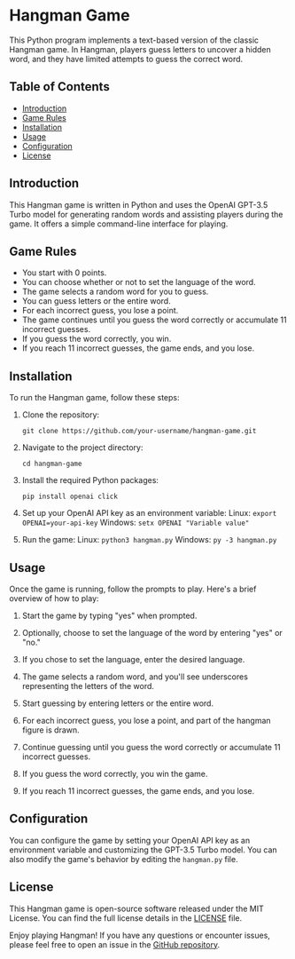 # Hangman Game

This Python program implements a text-based version of the classic Hangman game. In Hangman, players guess letters to uncover a hidden word, and they have limited attempts to guess the correct word.

## Table of Contents

- [Introduction](#introduction)
- [Game Rules](#game-rules)
- [Installation](#installation)
- [Usage](#usage)
- [Configuration](#configuration)
- [License](#license)

## Introduction

This Hangman game is written in Python and uses the OpenAI GPT-3.5 Turbo model for generating random words and assisting players during the game. It offers a simple command-line interface for playing.

## Game Rules

- You start with 0 points.
- You can choose whether or not to set the language of the word.
- The game selects a random word for you to guess.
- You can guess letters or the entire word.
- For each incorrect guess, you lose a point.
- The game continues until you guess the word correctly or accumulate 11 incorrect guesses.
- If you guess the word correctly, you win.
- If you reach 11 incorrect guesses, the game ends, and you lose.

## Installation

To run the Hangman game, follow these steps:

1. Clone the repository:

    ````git clone https://github.com/your-username/hangman-game.git````

2. Navigate to the project directory:

    ````cd hangman-game````

3. Install the required Python packages:

    ````pip install openai click````

4. Set up your OpenAI API key as an environment variable:
    Linux:
    ````export OPENAI=your-api-key````
    Windows:
    ````setx OPENAI "Variable value"````

5. Run the game:
    Linux:
    ````python3 hangman.py````
    Windows:
    ````py -3 hangman.py````

## Usage

Once the game is running, follow the prompts to play. Here's a brief overview of how to play:

1. Start the game by typing "yes" when prompted.

2. Optionally, choose to set the language of the word by entering "yes" or "no."

3. If you chose to set the language, enter the desired language.

4. The game selects a random word, and you'll see underscores representing the letters of the word.

5. Start guessing by entering letters or the entire word.

6. For each incorrect guess, you lose a point, and part of the hangman figure is drawn.

7. Continue guessing until you guess the word correctly or accumulate 11 incorrect guesses.

8. If you guess the word correctly, you win the game.

9. If you reach 11 incorrect guesses, the game ends, and you lose.

## Configuration

You can configure the game by setting your OpenAI API key as an environment variable and customizing the GPT-3.5 Turbo model. You can also modify the game's behavior by editing the `hangman.py` file.

## License

This Hangman game is open-source software released under the MIT License. You can find the full license details in the [LICENSE](LICENSE.txt) file.

Enjoy playing Hangman! If you have any questions or encounter issues, please feel free to open an issue in the [GitHub repository](https://github.com/H1B0B0/hangman-game).
